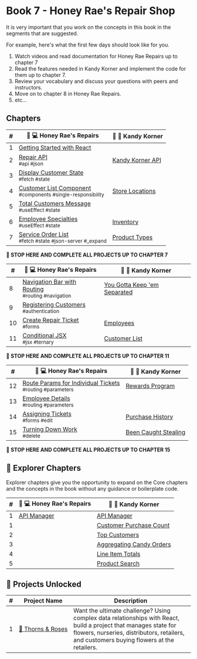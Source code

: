 # Book 7 - Honey Rae's Repair Shop

It is very important that you work on the concepts in this book in the segments that are suggested.

For example, here's what the first few days should look like for you.

1. Watch videos and read documentation for Honey Rae Repairs up to chapter 7
1. Read the features needed in Kandy Korner and implement the code for them up to chapter 7.
1. Review your vocabulary and discuss your questions with peers and instructors.
1. Move on to chapter 8 in Honey Rae Repairs.
1. etc...

## Chapters

| # | 🍯 💻 Honey Rae's Repairs | 🍭 🍬 Kandy Korner |
|--|--|--|
| 1 | [Getting Started with React](./chapters/REACT_BASICS.md) |  |
| 2 | [Repair API](./chapters/REPAIR_API.md) <br/> <sub style="font-size:0.85rem;">#api #json</sub>| [Kandy Korner API](./chapters/KANDY_API.md) |
| 3 | [Display Customer State](./chapters/HONEY_CUSTOMERS.md) <br/> <sub style="font-size:0.85rem;">#fetch #state</sub> | |
| 4 | [Customer List Component](./chapters/HONEY_CUSTOMER_LIST.md) <br/> <sub style="font-size:0.85rem;">#components #single-responsibility</sub> | [Store Locations](./chapters/KK_STORES.md) | |
| 5 | [Total Customers Message](./chapters/HONEY_USE_EFFECT.md) <br/> <sub style="font-size:0.85rem;">#useEffect #state</sub> | |
| 6 | [Employee Specialties](./chapters/HONEY_EMPLOYEES.md) <br/> <sub style="font-size:0.85rem;">#useEffect #state</sub> | [Inventory](./chapters/KK_INVENTORY.md) |
| 7 | [Service Order List](./chapters/HONEY_SERVICE_ORDERS.md) <br/> <sub style="font-size:0.85rem;">#fetch #state #json-server #_expand</sub> | [Product Types](./chapters/KK_PRODUCT_TYPES.md) |

**🧨 STOP HERE AND COMPLETE ALL PROJECTS UP TO CHAPTER 7**

| # | 🍯 💻 Honey Rae's Repairs | 🍭 🍬 Kandy Korner |
|--|--|--|
| 8 | [Navigation Bar with Routing](./chapters/ROUTING.md) <br/> <sub style="font-size:0.85rem;">#routing #navigation</sub> | [You Gotta Keep 'em Separated](./chapters/KK_ROUTING.md) |
| 9 | [Registering Customers](./chapters/HONEY_AUTHENTICATION.md) <br/> <sub style="font-size:0.85rem;">#authentication</sub> | |
| 10 | [Create Repair Ticket](./chapters/HONEY_CREATE_TICKET.md) <br/> <sub style="font-size:0.85rem;">#forms</sub> | [Employees](./chapters/KK_EMPLOYEES.md) |
| 11 | [Conditional JSX](./chapters/HONEY_JSX_TERNARY.md) <br/> <sub style="font-size:0.85rem;">#jsx #ternary</sub> | [Customer List](./chapters/KK_REPORT.md) |

**🧨 STOP HERE AND COMPLETE ALL PROJECTS UP TO CHAPTER 11**

| # | 🍯 💻 Honey Rae's Repairs | 🍭 🍬 Kandy Korner |
|--|--|--|
| 12 | [Route Params for Individual Tickets](./chapters/HONEY_ROUTE_PARAMS.md)  <br/> <sub style="font-size:0.85rem;">#routing #parameters</sub> | [Rewards Program](./chapters/KK_CUSTOMERS.md) |
| 13 | [Employee Details](./chapters/HONEY_EMPLOYEE_DETAILS.md)  <br/> <sub style="font-size:0.85rem;">#routing #parameters</sub> | |
| 14 | [Assigning Tickets](./chapters/HONEY_EDIT.md)  <br/> <sub style="font-size:0.85rem;">#forms #edit</sub> | [Purchase History](./chapters/KK_PURCHASES.md) |
| 15 | [Turning Down Work](./chapters/HONEY_DELETE.md)  <br/> <sub style="font-size:0.85rem;">#delete</sub> | [Been Caught Stealing](./chapters/KK_DELETE.md) |

**🧨 STOP HERE AND COMPLETE ALL PROJECTS UP TO CHAPTER 15**

## 🧭 Explorer Chapters

Explorer chapters give you the opportunity to expand on the Core chapters and the concepts in the book without any guidance or boilerplate code.

| # | 🍯 💻 Honey Rae's Repairs | 🍭 🍬 Kandy Korner |
|--|--|--|
| 1 | [API Manager](./chapters/HONEY_APIMANAGER.md) | [API Manager](./chapters/KK_APIMANAGER.md) |
| 1 |  | [Customer Purchase Count](./chapters/KK_CUSTOMER_PURCHASE_COUNT.md) |
| 2 |  | [Top Customers](./chapters/KK_CUSTOMER_PURCHASE_ORDERED.md) |
| 3 |  | [Aggregating Candy Orders](./chapters/KK_AGGREGATE.md) |
| 4 |  | [Line Item Totals](./chapters/KK_SUBTOTALS.md) |
| 5 | | [Product Search](./chapters/KK_SEARCH.md) |

## 🔐 Projects Unlocked

| # | Project&nbsp;Name | Description |
|--|--|--|
|1| [🌹&nbsp;Thorns&nbsp;&amp;&nbsp;Roses](../projects/tier-5/thorns-roses/) | Want the ultimate challenge? Using complex data relationships with React, build a project that manages state for flowers, nurseries, distributors, retailers, and customers buying flowers at the retailers. |
